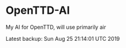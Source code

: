 # OpenTTD-AI
My AI for OpenTTD, will use primarily air

Latest backup: Sun Aug 25 21:14:01 UTC 2019
